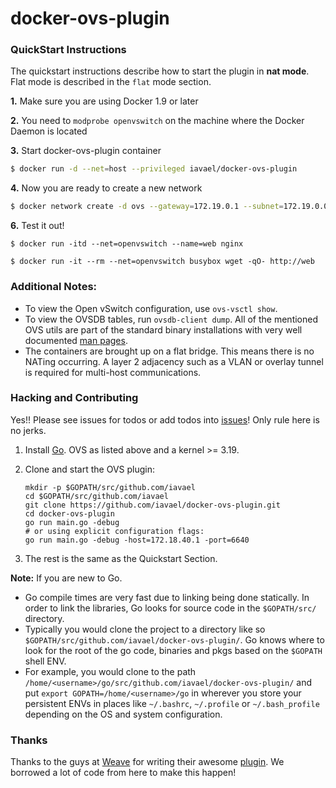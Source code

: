 docker-ovs-plugin
=================

### QuickStart Instructions

The quickstart instructions describe how to start the plugin in **nat mode**. Flat mode is described in the `flat` mode section.

**1.** Make sure you are using Docker 1.9 or later

**2.** You need to `modprobe openvswitch` on the machine where the Docker Daemon is located

**3.** Start docker-ovs-plugin container

```sh
$ docker run -d --net=host --privileged iavael/docker-ovs-plugin
```

**4.** Now you are ready to create a new network

```sh
$ docker network create -d ovs --gateway=172.19.0.1 --subnet=172.19.0.0/24 -o net.gopher.ovs.bridge.name=docker1 openvswitch
```

**6.** Test it out!

```
$ docker run -itd --net=openvswitch --name=web nginx

$ docker run -it --rm --net=openvswitch busybox wget -qO- http://web
```

### Additional Notes:

 - To view the Open vSwitch configuration, use `ovs-vsctl show`.
 - To view the OVSDB tables, run `ovsdb-client dump`. All of the mentioned OVS utils are part of the standard binary installations with very well documented [man pages](http://openvswitch.org/support/dist-docs/).
 - The containers are brought up on a flat bridge. This means there is no NATing occurring. A layer 2 adjacency such as a VLAN or overlay tunnel is required for multi-host communications.

### Hacking and Contributing

Yes!! Please see issues for todos or add todos into [issues](https://github.com/iavael/docker-ovs-plugin/issues)! Only rule here is no jerks.

1. Install [Go](https://golang.org/doc/install). OVS as listed above and a kernel >= 3.19.

2. Clone and start the OVS plugin:

    ```
    mkdir -p $GOPATH/src/github.com/iavael
    cd $GOPATH/src/github.com/iavael
    git clone https://github.com/iavael/docker-ovs-plugin.git
    cd docker-ovs-plugin
    go run main.go -debug
    # or using explicit configuration flags:
    go run main.go -debug -host=172.18.40.1 -port=6640
    ```

3. The rest is the same as the Quickstart Section.

 **Note:** If you are new to Go.

 - Go compile times are very fast due to linking being done statically. In order to link the libraries, Go looks for source code in the `$GOPATH/src/` directory.
 - Typically you would clone the project to a directory like so `$GOPATH/src/github.com/iavael/docker-ovs-plugin/`. Go knows where to look for the root of the go code, binaries and pkgs based on the `$GOPATH` shell ENV.
 - For example, you would clone to the path `/home/<username>/go/src/github.com/iavael/docker-ovs-plugin/` and put `export GOPATH=/home/<username>/go` in wherever you store your persistent ENVs in places like `~/.bashrc`, `~/.profile` or `~/.bash_profile` depending on the OS and system configuration.


### Thanks

Thanks to the guys at [Weave](http://weave.works) for writing their awesome [plugin](https://github.com/weaveworks/docker-plugin). We borrowed a lot of code from here to make this happen!
